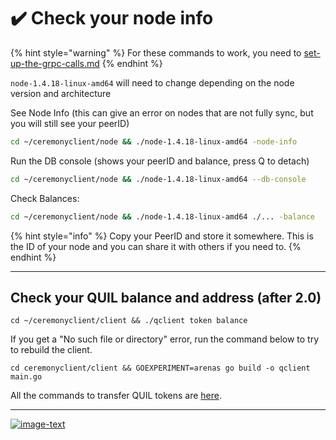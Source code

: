 # ✔️ Check your node info

{% hint style="warning" %}
For these commands to work, you need to  [set-up-the-grpc-calls.md](set-up-the-grpc-calls.md "mention")
{% endhint %}

`node-1.4.18-linux-amd64` will need to change depending on the node version and architecture

See Node Info (this can give an error on nodes that are not fully sync, but you will still see your peerID)

```bash
cd ~/ceremonyclient/node && ./node-1.4.18-linux-amd64 -node-info
```

Run the DB console (shows your peerID and balance, press Q to detach)

```bash
cd ~/ceremonyclient/node && ./node-1.4.18-linux-amd64 --db-console
```

Check Balances:

```bash
cd ~/ceremonyclient/node && ./node-1.4.18-linux-amd64 ./... -balance
```

{% hint style="info" %}
Copy your PeerID and store it somewhere. This is the ID of your node and you can share it with others if you need to.
{% endhint %}

***

## Check your QUIL balance and address (after 2.0)

```
cd ~/ceremonyclient/client && ./qclient token balance
```

If you get a "No such file or directory" error, run the command below to try to rebuild the client.

```
cd ceremonyclient/client && GOEXPERIMENT=arenas go build -o qclient main.go
```

All the commands to transfer QUIL tokens are [here](https://github.com/lamat1111/Quilibrium-Node-Auto-Installer/blob/main/tokens-cli-commands.md).

***

[![image-text](https://accademiainfinita.it/extra-contents/quil-best-providers-banner-square.jpg)](https://iri.quest/quil-best-server-providers)
